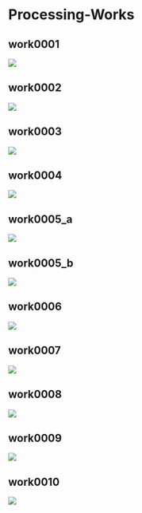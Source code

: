 # Processing-Works

## work0001
![](./img/work0001.png)

## work0002
![](./img/work0002.png)

## work0003
![](./img/work0003.png)

## work0004
![](./img/work0004.png)

## work0005_a
![](./img/work0005_a.png)

## work0005_b
![](./img/work0005_b.png)

## work0006
![](./img/work0006.png)

## work0007
![](./img/work0007.png)

## work0008
![](./img/work0008.png)

## work0009
![](./img/work0009.png)

## work0010
![](./img/work0010.png)
